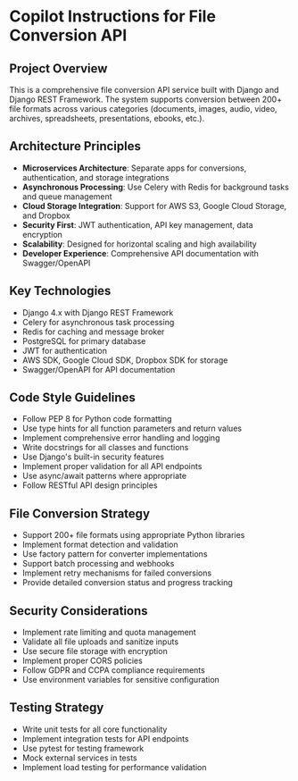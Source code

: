 # Copilot Instructions for File Conversion API

<!-- Use this file to provide workspace-specific custom instructions to Copilot. For more details, visit https://code.visualstudio.com/docs/copilot/copilot-customization#_use-a-githubcopilotinstructionsmd-file -->

## Project Overview
This is a comprehensive file conversion API service built with Django and Django REST Framework. The system supports conversion between 200+ file formats across various categories (documents, images, audio, video, archives, spreadsheets, presentations, ebooks, etc.).

## Architecture Principles
- **Microservices Architecture**: Separate apps for conversions, authentication, and storage integrations
- **Asynchronous Processing**: Use Celery with Redis for background tasks and queue management
- **Cloud Storage Integration**: Support for AWS S3, Google Cloud Storage, and Dropbox
- **Security First**: JWT authentication, API key management, data encryption
- **Scalability**: Designed for horizontal scaling and high availability
- **Developer Experience**: Comprehensive API documentation with Swagger/OpenAPI

## Key Technologies
- Django 4.x with Django REST Framework
- Celery for asynchronous task processing
- Redis for caching and message broker
- PostgreSQL for primary database
- JWT for authentication
- AWS SDK, Google Cloud SDK, Dropbox SDK for storage
- Swagger/OpenAPI for API documentation

## Code Style Guidelines
- Follow PEP 8 for Python code formatting
- Use type hints for all function parameters and return values
- Implement comprehensive error handling and logging
- Write docstrings for all classes and functions
- Use Django's built-in security features
- Implement proper validation for all API endpoints
- Use async/await patterns where appropriate
- Follow RESTful API design principles

## File Conversion Strategy
- Support 200+ file formats using appropriate Python libraries
- Implement format detection and validation
- Use factory pattern for converter implementations
- Support batch processing and webhooks
- Implement retry mechanisms for failed conversions
- Provide detailed conversion status and progress tracking

## Security Considerations
- Implement rate limiting and quota management
- Validate all file uploads and sanitize inputs
- Use secure file storage with encryption
- Implement proper CORS policies
- Follow GDPR and CCPA compliance requirements
- Use environment variables for sensitive configuration

## Testing Strategy
- Write unit tests for all core functionality
- Implement integration tests for API endpoints
- Use pytest for testing framework
- Mock external services in tests
- Implement load testing for performance validation
